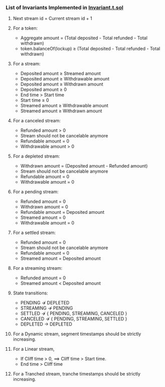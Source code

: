 ### List of Invariants Implemented in [Invariant.t.sol](./Invariant.t.sol)

1. Next stream id = Current stream id + 1

2. For a token:

   - Aggregate amount = (Total deposited - Total refunded - Total withdrawn)
   - token.balanceOf(lockup) $`\ge`$ (Total deposited - Total refunded - Total withdrawn)

3. For a stream:

   - Deposited amount $`\ge`$ Streamed amount
   - Deposited amount $`\ge`$ Withdrawable amount
   - Deposited amount $`\ge`$ Withdrawn amount
   - Deposited amount $`\ge`$ 0
   - End time > Start time
   - Start time $`\ge`$ 0
   - Streamed amount $`\ge`$ Withdrawable amount
   - Streamed amount $`\ge`$ Withdrawn amount

4. For a canceled stream:

   - Refunded amount > 0
   - Stream should not be cancelable anymore
   - Refundable amount = 0
   - Withdrawable amount > 0

5. For a depleted stream:

   - Withdrawn amount = (Deposited amount - Refunded amount)
   - Stream should not be cancelable anymore
   - Refundable amount = 0
   - Withdrawable amount = 0

6. For a pending stream:

   - Refunded amount = 0
   - Withdrawn amount = 0
   - Refundable amount = Deposited amount
   - Streamed amount = 0
   - Withdrawable amount = 0

7. For a settled stream:

   - Refunded amount = 0
   - Stream should not be cancelable anymore
   - Refundable amount = 0
   - Streamed amount = Deposited amount

8. For a streaming stream:

   - Refunded amount = 0
   - Streamed amount < Deposited amount

9. State transitions:

   - PENDING $`\not\to`$ DEPLETED
   - STREAMING $`\not\to`$ PENDING
   - SETTLED $`\not\to`$ { PENDING, STREAMING, CANCELED }
   - CANCELED $`\not\to`$ { PENDING, STREAMING, SETTLED }
   - DEPLETED $`\to`$ DEPLETED

10. For a Dynamic stream, segment timestamps should be strictly increasing.

11. For a Linear stream,

    - If Cliff time > 0, $`\implies`$ Cliff time > Start time.
    - End time > Cliff time

12. For a Tranched stream, tranche timestamps should be strictly increasing.
